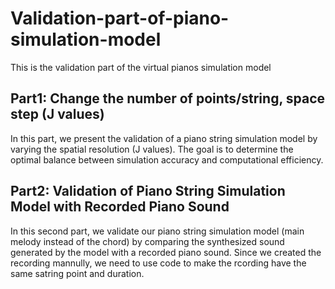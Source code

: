 # Validation-part-of-piano-simulation-model
This is the validation part of the virtual pianos simulation model
## Part1: Change the number of points/string, space step (J values)
In this part, we present the validation of a piano string simulation model by varying the spatial resolution (J values). The goal is to determine the optimal balance between simulation accuracy and computational efficiency.
## Part2: Validation of Piano String Simulation Model with Recorded Piano Sound
In this second part, we validate our piano string simulation model (main melody instead of the chord) by comparing the synthesized sound generated by the model with a recorded piano sound. Since we created the recording mannully, we need to use code to make the rcording have the same satring point and duration. 
